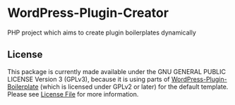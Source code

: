 # WordPress-Plugin-Creator
PHP project which aims to create plugin boilerplates dynamically


## License
This package is currently made available under the GNU GENERAL PUBLIC LICENSE Version 3 (GPLv3), because it is using parts of [WordPress-Plugin-Boilerplate](https://github.com/DevinVinson/WordPress-Plugin-Boilerplate) (which is licensed under GPLv2 or later) for the default template. Please see [License File](LICENSE) for more information.